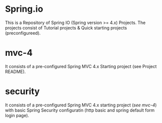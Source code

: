 # Spring.io
This is a Repository of Spring IO (Spring version >= 4.x) Projects.
The projects consist of Tutorial projects & Quick starting projects (preconfigureed).

# mvc-4
It consists of a pre-configured Spring MVC 4.x Starting project (see Project README).

# security
It consists of a pre-configured Spring MVC 4.x starting project (*see mvc-4*) with basic Spring Security configuratin (http basic and spring default form login page).
